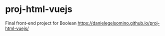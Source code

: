 # proj-html-vuejs
Final front-end project for Boolean
https://danielegelsomino.github.io/proj-html-vuejs/
